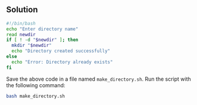 ## Solution

```bash
#!/bin/bash
echo "Enter directory name"
read newdir
if [ ! -d "$newdir" ]; then
  mkdir "$newdir"
  echo "Directory created successfully"
else
  echo "Error: Directory already exists"
fi
```

Save the above code in a file named `make_directory.sh`. Run the script with the following command:

```bash
bash make_directory.sh
```
